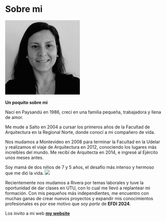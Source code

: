 # Sobre mi

![](../images/foto.JPG)



**Un poquito sobre mi**

Nací en Paysandú en 1986, crecí en una familia pequeña, trabajadora y llena de amor.

Me mude a Salto en 2004 a cursar los primeros años de la Facultad de Arquitectura en la Regional Norte, donde conocí a mi compañero de vida. 

Nos mudamos a Montevideo en 2008 para terminar la Facultad en la Udelar y realizamos el viaje de Arquitectura en 2012, conociendo los lugares más increíbles del mundo.
Me recibí de Arquitecta en 2014, e ingresé al Ejército unos meses antes. 

Soy mamá de dos niños de 7 y 5 años, el desafío más intenso y hermoso que me dió la vida. 
![](../images/peques.jpg.)

Recientemente nos mudamos a Rivera por temas laborales y tuve la oportunidad de dar clases en UTU, con lo cual me llevó a replantear mi formación. 
Con mis pequeños más independientes, me encuentro con muchas ganas de crear nuevos proyectos y expandir mis conocimientos profesionales es por ese motivo que *soy parte* de **EFDI 2024**. 
 
Los invito a mi web **[my website](https://community.emergentfutures.io/courses/5566525/content)** 


[foto]: ../images/foto.jpg 